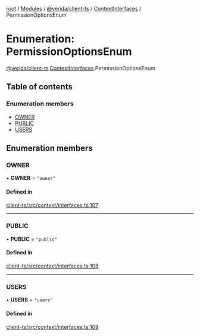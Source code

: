 [root](../README.md) / [Modules](../modules.md) / [@verida/client-ts](../modules/verida_client_ts.md) / [ContextInterfaces](../modules/verida_client_ts.ContextInterfaces.md) / PermissionOptionsEnum

# Enumeration: PermissionOptionsEnum

[@verida/client-ts](../modules/verida_client_ts.md).[ContextInterfaces](../modules/verida_client_ts.ContextInterfaces.md).PermissionOptionsEnum

## Table of contents

### Enumeration members

- [OWNER](verida_client_ts.ContextInterfaces.PermissionOptionsEnum.md#owner)
- [PUBLIC](verida_client_ts.ContextInterfaces.PermissionOptionsEnum.md#public)
- [USERS](verida_client_ts.ContextInterfaces.PermissionOptionsEnum.md#users)

## Enumeration members

### OWNER

• **OWNER** = `"owner"`

#### Defined in

[client-ts/src/context/interfaces.ts:107](https://github.com/verida/verida-js/blob/039856c/packages/client-ts/src/context/interfaces.ts#L107)

___

### PUBLIC

• **PUBLIC** = `"public"`

#### Defined in

[client-ts/src/context/interfaces.ts:108](https://github.com/verida/verida-js/blob/039856c/packages/client-ts/src/context/interfaces.ts#L108)

___

### USERS

• **USERS** = `"users"`

#### Defined in

[client-ts/src/context/interfaces.ts:109](https://github.com/verida/verida-js/blob/039856c/packages/client-ts/src/context/interfaces.ts#L109)
